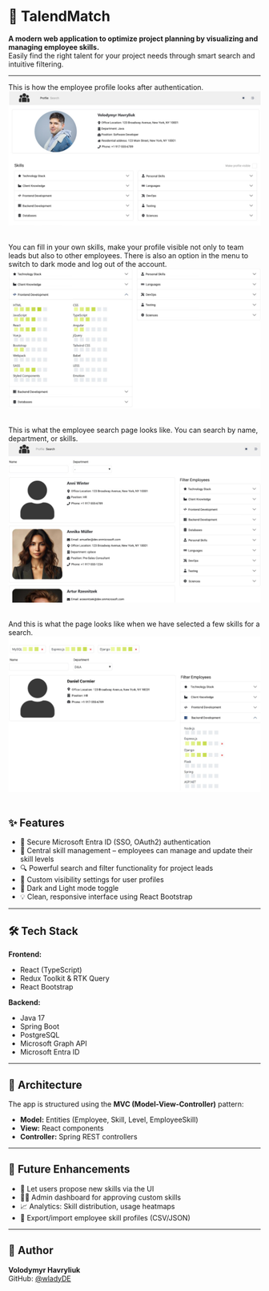 # 🚀 TalendMatch

**A modern web application to optimize project planning by visualizing and managing employee skills.**  
Easily find the right talent for your project needs through smart search and intuitive filtering.

---

This is how the employee profile looks after authentication.
![Profile page](./frontend/src/img/readme/profile.jpg)
<br>
<br>

You can fill in your own skills, make your profile visible not only to team leads but also to other employees. There is also an option in the menu to switch to dark mode and log out of the account.
![Profile page](./frontend/src/img/readme/profile2.jpg)
<br>
<br>

This is what the employee search page looks like. You can search by name, department, or skills.
![Search page](./frontend/src/img/readme/search.png)
<br>
<br>

And this is what the page looks like when we have selected a few skills for a search.
![Search page](./frontend/src/img/readme/search%20active.jpg)
<br>
<br>

## ✨ Features

- 🔐 Secure Microsoft Entra ID (SSO, OAuth2) authentication
- 🧠 Central skill management – employees can manage and update their skill levels
- 🔍 Powerful search and filter functionality for project leads
- 🧩 Custom visibility settings for user profiles
- 🌙 Dark and Light mode toggle
- 💡 Clean, responsive interface using React Bootstrap

---
## 🛠️ Tech Stack

**Frontend:**
- React (TypeScript)
- Redux Toolkit & RTK Query
- React Bootstrap

**Backend:**
- Java 17
- Spring Boot
- PostgreSQL
- Microsoft Graph API
- Microsoft Entra ID

---

## 🧩 Architecture

The app is structured using the **MVC (Model-View-Controller)** pattern:

- **Model:** Entities (Employee, Skill, Level, EmployeeSkill)
- **View:** React components 
- **Controller:** Spring REST controllers

---

## 🔮 Future Enhancements

- 📝 Let users propose new skills via the UI
- 🧑‍💼 Admin dashboard for approving custom skills
- 📈 Analytics: Skill distribution, usage heatmaps
- 🔁 Export/import employee skill profiles (CSV/JSON)

---

## 👤 Author

**Volodymyr Havryliuk**  
GitHub: [@wladyDE](https://github.com/wladyDE)  
